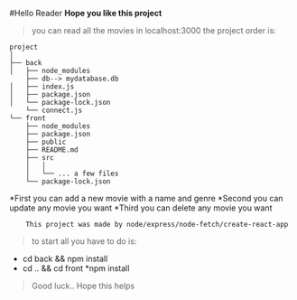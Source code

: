 #Hello Reader
**Hope you like this project**
>you can read all the movies in localhost:3000
the project order is:
```
project
│
├── back
│   ├── node_modules
    ├── db--> mydatabase.db
│   ├── index.js
│   ├── package.json
│   └── package-lock.json
    └── connect.js
└── front
    ├── node_modules
    ├── package.json
    ├── public
    ├── README.md
    ├── src
    │   │
    │   └── ... a few files
    └── package-lock.json

```
*First you can add a new movie with a name and genre
*Second you can update any movie you want
*Third you can delete any movie you want

```
    This project was made by node/express/node-fetch/create-react-app
```

>to start all you have to do is: 
* cd back && npm install 
* cd .. && cd front
    *npm install

>Good luck.. Hope this helps